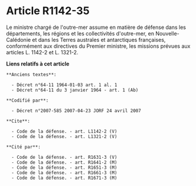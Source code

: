 # Article R1142-35

Le ministre chargé de l'outre-mer assume en matière de défense dans les départements, les régions et les collectivités
d'outre-mer, en Nouvelle-Calédonie et dans les Terres australes et antarctiques françaises, conformément aux directives du
Premier ministre, les missions prévues aux articles L. 1142-2 et L. 1321-2.

**Liens relatifs à cet article**

	**Anciens textes**:

	  - Décret n°64-11 1964-01-03 art. 1 al. 1
	  - Décret n°64-11 du 3 janvier 1964 - art. 1 (Ab)

	**Codifié par**:

	  - Décret n°2007-585 2007-04-23 JORF 24 avril 2007

	**Cite**:

	  - Code de la défense. - art. L1142-2 (V)
	  - Code de la défense. - art. L1321-2 (V)

	**Cité par**:

	  - Code de la défense. - art. R1631-3 (V)
	  - Code de la défense. - art. R1641-2 (M)
	  - Code de la défense. - art. R1651-3 (M)
	  - Code de la défense. - art. R1661-3 (M)
	  - Code de la défense. - art. R1671-3 (M)
